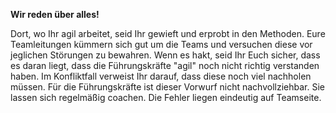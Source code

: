 **Wir reden über alles!**

Dort, wo Ihr agil arbeitet, seid Ihr gewieft und erprobt in den Methoden. Eure Teamleitungen kümmern sich gut um die Teams und versuchen diese vor jeglichen Störungen zu bewahren. 
Wenn es hakt, seid Ihr Euch sicher, dass es daran liegt, dass die Führungskräfte &quot;agil&quot; noch nicht richtig verstanden haben. Im Konfliktfall verweist Ihr darauf, dass diese noch viel nachholen müssen. Für die Führungskräfte ist dieser Vorwurf nicht nachvollziehbar. Sie lassen sich regelmäßig coachen. Die Fehler liegen eindeutig auf Teamseite.



